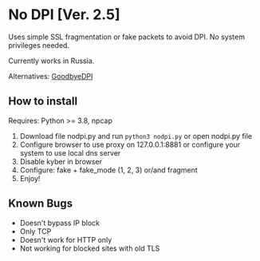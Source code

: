 # No DPI [Ver. 2.5]
Uses simple SSL fragmentation or fake packets to avoid DPI.
No system privileges needed.

Currently works in Russia.

Alternatives: [GoodbyeDPI](https://github.com/ValdikSS/GoodbyeDPI)

## How to install

Requires: Python >= 3.8, npcap

1) Download file nodpi.py and run `python3 nodpi.py` or open nodpi.py file
2) Configure browser to use proxy on 127.0.0.1:8881 or configure your system to use local dns server
3) Disable kyber in browser
4) Configure: fake + fake_mode (1, 2, 3) or/and fragment
5) Enjoy!

## Known Bugs

- Doesn't bypass IP block
- Only TCP
- Doesn't work for HTTP only
- Not working for blocked sites with old TLS
